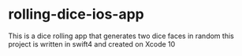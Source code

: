 # rolling-dice-ios-app
This is a dice rolling app that generates two dice faces in random 
this project is written in swift4 and created on Xcode 10
